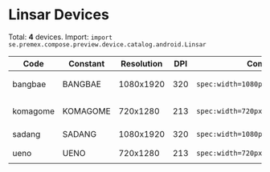# Linsar Devices

Total: **4** devices. Import: `import se.premex.compose.preview.device.catalog.android.Linsar`

| Code | Constant | Resolution | DPI | Compose Spec | Preview Usage |
|------|----------|------------|-----|-------------|---------------|
| bangbae | BANGBAE | 1080x1920 | 320 | `spec:width=1080px,height=1920px,dpi=320` | `@Preview(device = Linsar.BANGBAE)` |
| komagome | KOMAGOME | 720x1280 | 213 | `spec:width=720px,height=1280px,dpi=213` | `@Preview(device = Linsar.KOMAGOME)` |
| sadang | SADANG | 1080x1920 | 320 | `spec:width=1080px,height=1920px,dpi=320` | `@Preview(device = Linsar.SADANG)` |
| ueno | UENO | 720x1280 | 213 | `spec:width=720px,height=1280px,dpi=213` | `@Preview(device = Linsar.UENO)` |

<!-- Generated automatically. Do not edit manually. -->
